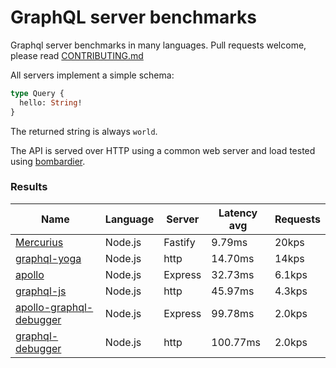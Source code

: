 <!-- README.md is generated from README.ecr, do not edit -->

# GraphQL server benchmarks

Graphql server benchmarks in many languages. Pull requests welcome, please read [CONTRIBUTING.md](CONTRIBUTING.md)

All servers implement a simple schema:

```graphql
type Query {
  hello: String!
}
```

The returned string is always `world`.

The API is served over HTTP using a common web server and load tested using [bombardier](https://github.com/codesenberg/bombardier).

### Results

| Name                          | Language      | Server          | Latency avg      | Requests      |
| ----------------------------  | ------------- | --------------- | ---------------- | ------------- |
| [Mercurius](https://github.com/mercurius-js/mercurius) | Node.js | Fastify | 9.79ms | 20kps |
| [graphql-yoga](https://github.com/dotansimha/graphql-yoga) | Node.js | http | 14.70ms | 14kps |
| [apollo](https://github.com/apollographql/apollo-server) | Node.js | Express | 32.73ms | 6.1kps |
| [graphql-js](https://github.com/graphql/graphql-js) | Node.js | http | 45.97ms | 4.3kps |
| [apollo-graphql-debugger](https://graphql-debugger.com/docs/plugins/apollo) | Node.js | Express | 99.78ms | 2.0kps |
| [graphql-debugger](https://github.com/rocket-connect/graphql-debugger) | Node.js | http | 100.77ms | 2.0kps |
